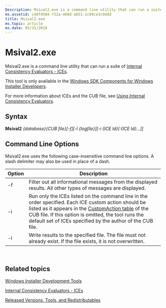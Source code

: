 ```yaml
---
Description: Msival2.exe is a command line utility that can run a suite of Internal Consistency Evaluators - ICEs.
ms.assetid: c48f4584-732a-468d-a651-2c09ce3c9ddd
title: Msival2.exe
ms.topic: article
ms.date: 05/31/2018
---
```


# Msival2.exe

Msival2.exe is a command line utility that can run a suite of [Internal Consistency Evaluators - ICEs](internal-consistency-evaluators-ices.md).

This tool is only available in the [Windows SDK Components for Windows Installer Developers](platform-sdk-components-for-windows-installer-developers.md).

For more information about ICEs and the CUB file, see [Using Internal Consistency Evaluators](using-internal-consistency-evaluators.md).

## Syntax

**Msival2** *{database}{CUB file}\[-f\]\[-l {logfile}\]\[-i {ICE Id}\[:{ICE Id}...\]\]*

## Command Line Options

Msival2.exe uses the following case-insensitive command line options. A slash delimiter may also be used in place of a dash.



| Option | Description                                                                                                                                                                                                                                                                                               |
|--------|-----------------------------------------------------------------------------------------------------------------------------------------------------------------------------------------------------------------------------------------------------------------------------------------------------------|
| -f     | Filter out all informational messages from the displayed results. All other types of messages are displayed.                                                                                                                                                                                              |
| -i     | Run only the ICEs listed on the command line in the order specified. Each ICE custom action should be listed as it appears in the [CustomAction table](customaction-table.md) of the CUB file. If this option is omitted, the tool runs the default set of ICEs specified by the author of the CUB file. |
| -l     | Write results to the specified file. The file must not already exist. If the file exists, it is not overwritten.                                                                                                                                                                                          |



 

## Related topics

<dl> <dt>

[Windows Installer Development Tools](windows-installer-development-tools.md)
</dt> <dt>

[Internal Consistency Evaluators - ICEs](internal-consistency-evaluators-ices.md)
</dt> <dt>

[Released Versions, Tools, and Redistributables](released-versions-tools-and-redistributables.md)
</dt> </dl>

 

 




